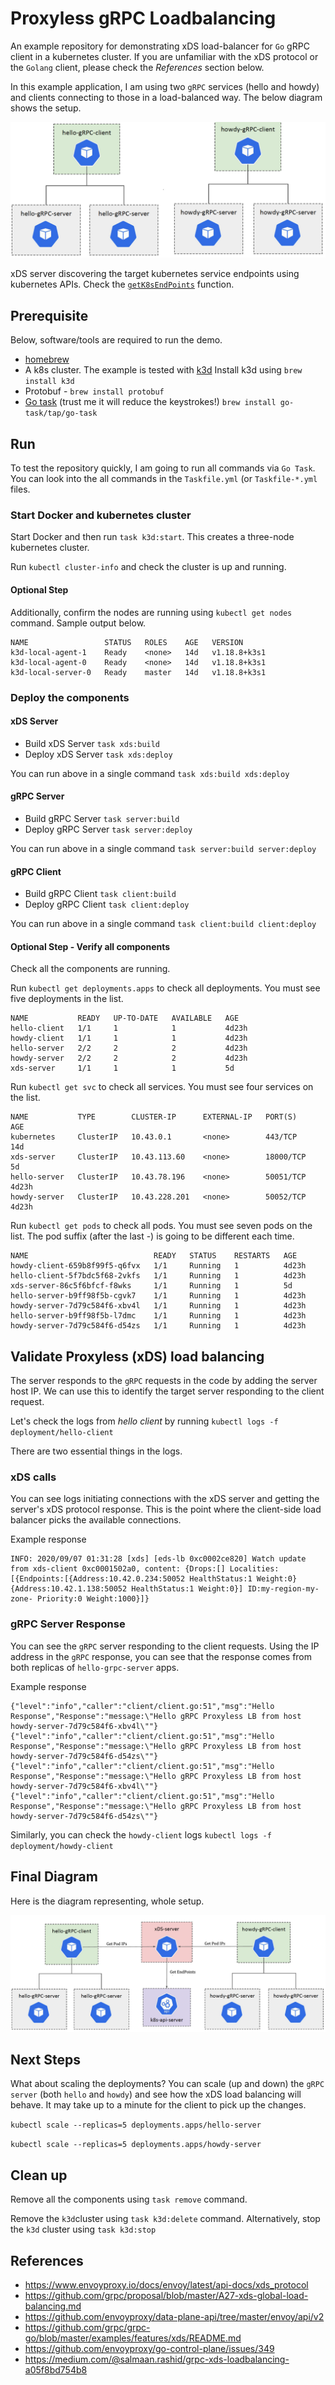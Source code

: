 # Proxyless gRPC Loadbalancing

An example repository for demonstrating xDS load-balancer for `Go` gRPC client in a kubernetes cluster. If you are unfamiliar with the xDS protocol or the `Golang` client, please check the _References_ section below.

In this example application, I am using two `gRPC` services (hello and howdy) and clients connecting to those in a load-balanced way. The below diagram shows the setup. 

![high level picture](images/high-level.png)

xDS server discovering the target kubernetes service endpoints using kubernetes APIs. Check the [`getK8sEndPoints`](xds-server/internal/app/resources.go) function.

## Prerequisite

Below, software/tools are required to run the demo. 

- [homebrew](https://brew.sh/)
- A k8s cluster. The example is tested with [k3d](https://k3d.io/) Install k3d using `brew install k3d` 
- Protobuf - `brew install protobuf`
- [Go task](https://taskfile.dev/#/) (trust me it will reduce the keystrokes!) `brew install go-task/tap/go-task`

## Run

To test the repository quickly, I am going to run all commands via `Go Task`. You can look into the all commands in the `Taskfile.yml` (or `Taskfile-*.yml` files. 

### Start Docker and kubernetes cluster

Start Docker and then run `task k3d:start`. This creates a three-node kubernetes cluster.

Run `kubectl cluster-info` and check the cluster is up and running.  

#### Optional Step

Additionally, confirm the nodes are running using `kubectl get nodes` command. Sample output below.

```shell
NAME                 STATUS   ROLES    AGE   VERSION
k3d-local-agent-1    Ready    <none>   14d   v1.18.8+k3s1
k3d-local-agent-0    Ready    <none>   14d   v1.18.8+k3s1
k3d-local-server-0   Ready    master   14d   v1.18.8+k3s1
```

### Deploy the components

#### xDS Server

- Build xDS Server `task xds:build`
- Deploy xDS Server `task xds:deploy`

You can run above in a single command `task xds:build xds:deploy`

#### gRPC Server

- Build gRPC Server `task server:build`
- Deploy gRPC Server `task server:deploy`

You can run above in a single command `task server:build server:deploy`

#### gRPC Client

- Build gRPC Client `task client:build`
- Deploy gRPC Client `task client:deploy`

You can run above in a single command `task client:build client:deploy`

#### Optional Step - Verify all components

Check all the components are running.

Run `kubectl get deployments.apps` to check all deployments. You must see five deployments in the list.

```shell
NAME           READY   UP-TO-DATE   AVAILABLE   AGE
hello-client   1/1     1            1           4d23h
howdy-client   1/1     1            1           4d23h
hello-server   2/2     2            2           4d23h
howdy-server   2/2     2            2           4d23h
xds-server     1/1     1            1           5d
```

Run `kubectl get svc` to check all services. You must see four services on the list.

```shell
NAME           TYPE        CLUSTER-IP      EXTERNAL-IP   PORT(S)     AGE
kubernetes     ClusterIP   10.43.0.1       <none>        443/TCP     14d
xds-server     ClusterIP   10.43.113.60    <none>        18000/TCP   5d
hello-server   ClusterIP   10.43.78.196    <none>        50051/TCP   4d23h
howdy-server   ClusterIP   10.43.228.201   <none>        50052/TCP   4d23h
```

Run `kubectl get pods` to check all pods. You must see seven pods on the list. The pod suffix (after the last -) is going to be different each time.

```shell
NAME                            READY   STATUS    RESTARTS   AGE
howdy-client-659b8f99f5-q6fvx   1/1     Running   1          4d23h
hello-client-5f7bdc5f68-2vkfs   1/1     Running   1          4d23h
xds-server-86c5f6bfcf-f8wks     1/1     Running   1          5d
hello-server-b9ff98f5b-cgvk7    1/1     Running   1          4d23h
howdy-server-7d79c584f6-xbv4l   1/1     Running   1          4d23h
hello-server-b9ff98f5b-l7dmc    1/1     Running   1          4d23h
howdy-server-7d79c584f6-d54zs   1/1     Running   1          4d23h
```

## Validate Proxyless (xDS) load balancing

The server responds to the `gRPC` requests in the code by adding the server host IP. We can use this to identify the target server responding to the client request. 

Let's check the logs from _hello client_ by running `kubectl logs -f deployment/hello-client`

There are two essential things in the logs. 

### xDS calls

You can see logs initiating connections with the xDS server and getting the server's xDS protocol response. This is the point where the client-side load balancer picks the available connections. 

Example response

```shell
INFO: 2020/09/07 01:31:28 [xds] [eds-lb 0xc0002ce820] Watch update from xds-client 0xc0001502a0, content: {Drops:[] Localities:[{Endpoints:[{Address:10.42.0.234:50052 HealthStatus:1 Weight:0} {Address:10.42.1.138:50052 HealthStatus:1 Weight:0}] ID:my-region-my-zone- Priority:0 Weight:1000}]}
```

### gRPC Server Response

You can see the `gRPC` server responding to the client requests. Using the IP address in the `gRPC` response, you can see that the response comes from both replicas of `hello-grpc-server` apps. 

Example response

```shell
{"level":"info","caller":"client/client.go:51","msg":"Hello Response","Response":"message:\"Hello gRPC Proxyless LB from host howdy-server-7d79c584f6-xbv4l\""}
{"level":"info","caller":"client/client.go:51","msg":"Hello Response","Response":"message:\"Hello gRPC Proxyless LB from host howdy-server-7d79c584f6-d54zs\""}
{"level":"info","caller":"client/client.go:51","msg":"Hello Response","Response":"message:\"Hello gRPC Proxyless LB from host howdy-server-7d79c584f6-xbv4l\""}
{"level":"info","caller":"client/client.go:51","msg":"Hello Response","Response":"message:\"Hello gRPC Proxyless LB from host howdy-server-7d79c584f6-d54zs\""}
```

Similarly, you can check the `howdy-client` logs `kubectl logs -f deployment/howdy-client`

## Final Diagram

Here is the diagram representing, whole setup.

![Final Diagram](images/xds.png)

## Next Steps

What about scaling the deployments? You can scale (up and down) the `gRPC server` (both `hello` and `howdy`) and see how the xDS load balancing will behave. It may take up to a minute for the client to pick up the changes.

`kubectl scale --replicas=5 deployments.apps/hello-server`

`kubectl scale --replicas=5 deployments.apps/howdy-server`

## Clean up

Remove all the components using `task remove` command.

Remove the `k3d`cluster using `task k3d:delete` command. Alternatively, stop the `k3d` cluster using `task k3d:stop` 

## References

- https://www.envoyproxy.io/docs/envoy/latest/api-docs/xds_protocol
- https://github.com/grpc/proposal/blob/master/A27-xds-global-load-balancing.md
- https://github.com/envoyproxy/data-plane-api/tree/master/envoy/api/v2
- https://github.com/grpc/grpc-go/blob/master/examples/features/xds/README.md
- https://github.com/envoyproxy/go-control-plane/issues/349
- https://medium.com/@salmaan.rashid/grpc-xds-loadbalancing-a05f8bd754b8
